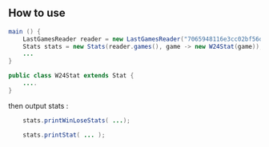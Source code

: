 
## How to use

```java
main () {
    LastGamesReader reader = new LastGamesReader("7065948116e3cc02bf56d5f5e3d5745796377c64");
    Stats stats = new Stats(reader.games(), game -> new W24Stat(game));
    ...
}

public class W24Stat extends Stat {
    ....
}
```` 

then output stats : 

```java
    stats.printWinLoseStats( ...);

    stats.printStat( ... );
````